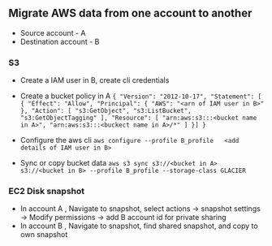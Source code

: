 ## Migrate AWS data from one account to another
  - Source account - A
  - Destination account - B

### S3
  - Create a IAM user in B, create cli credentials
    
  - Create a bucket policy in A
        ```
            {
                 "Version": "2012-10-17",
                 "Statement": [
                {
                        "Effect": "Allow",
                        "Principal": {
                            "AWS": "<arn of IAM user in B>"
                    },
                "Action": [
                    "s3:GetObject",
                    "s3:ListBucket",
                    "s3:GetObjectTagging"
                ],
                "Resource": [
                    "arn:aws:s3:::<bucket name in A>",
                    "arn:aws:s3:::<buckect name in A>/*"
                    ]
                }]
            }
        ```

  - Configure the aws cli
        ```
            aws configure --profile B_profile   <add details of IAM user in B>
        ```
 
  - Sync or copy bucket data
        ```
            aws s3 sync s3://<bucket in A> s3://<bucket in B> --profile B_profile --storage-class GLACIER
        ```

### EC2 Disk snapshot
  - In account A , Navigate to snapshot, select actions -> snapshot settings -> Modify permissions -> add B account id for private sharing
  - In account B , Navigate to snapshot, find shared snapshot, and copy to own snapshot
